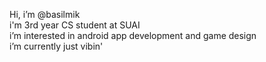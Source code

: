 Hi, i’m @basilmik  
i'm 3rd year CS student at SUAI  
i’m interested in android app development and game design  
i’m currently just vibin'

<!---
basilmik/basilmik is a ✨ special ✨ repository because its `README.md` (this file) appears on your GitHub profile.
You can click the Preview link to take a look at your changes.
--->
